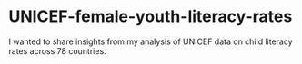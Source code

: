 # UNICEF-female-youth-literacy-rates
I wanted to share insights from my analysis of UNICEF data on child literacy rates across 78 countries.
